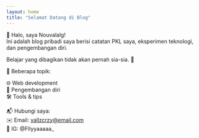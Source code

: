 ```yaml
---
layout: home
title: "Selamat Datang di Blog"
---
```


👋 Halo, saya Nouvalalg!  
Ini adalah blog pribadi saya berisi catatan PKL saya, eksperimen teknologi, dan pengembangan diri.  

Belajar yang dibagikan tidak akan pernah sia-sia. 🚀  

📌 Beberapa topik:

🌐 Web development  
🧠 Pengembangan diri  
🛠 Tools & tips  

📬 Hubungi saya:  
✉️ Email: vallzcrzy@email.com  
📸 IG: @Fllyyaaaaa_
